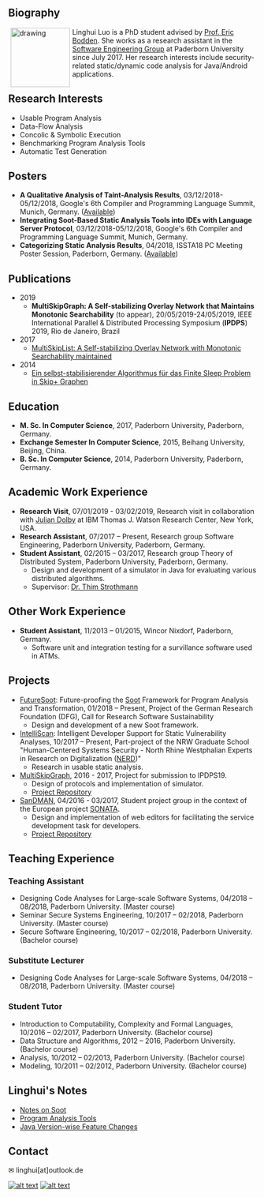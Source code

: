 



## Biography 
<img src="https://avatars0.githubusercontent.com/u/18470909?s=400&amp;u=3ce7a2ed3660c90706a843a3f75651d3e6494239&amp;v=4" alt="drawing" width="120" style="float: left;" hspace="5"/> 

Linghui Luo is a PhD student advised by [Prof. Eric Bodden](https://www.bodden.de/). She works as a research assistant in the [Software Engineering Group](https://www.hni.uni-paderborn.de/en/software-engineering) at Paderborn University since July 2017. Her research interests include security-related static/dynamic code analysis for Java/Android applications. 




## Research Interests
- Usable Program Analysis
- Data-Flow Analysis
- Concolic & Symbolic Execution
- Benchmarking Program Analysis Tools
- Automatic Test Generation 


## Posters 
- **A Qualitative Analysis of Taint-Analysis Results**, 03/12/2018-05/12/2018, Google's 6th Compiler and Programming Language Summit, Munich, Germany. ([Available](cova_poster_google.pdf))
- **Integrating Soot-Based Static Analysis Tools into IDEs with Language Server Protocol**, 03/12/2018-05/12/2018, Google's 6th Compiler and Programming Language Summit, Munich, Germany. 
- **Categorizing Static Analysis Results**, 04/2018, ISSTA18 PC Meeting Poster Session, Paderborn, Germany. ([Available](cova_poster.pdf))

## Publications 
- 2019
  - **MultiSkipGraph: A Self-stabilizing Overlay Network that Maintains Monotonic Searchability** (to appear), 20/05/2019-24/05/2019, IEEE International Parallel & Distributed Processing Symposium (**IPDPS**) 2019, Rio de Janeiro, Brazil
- 2017 
  - [MultiSkipList: A Self-stabilizing Overlay Network with Monotonic Searchability maintained](https://ris.uni-paderborn.de/record/81) 
- 2014
  - [Ein selbst-stabilisierender Algorithmus für das Finite Sleep Problem in Skip+ Graphen](https://ris.uni-paderborn.de/record/434)

## Education 
- **M. Sc. In Computer Science**, 2017, Paderborn University, Paderborn, Germany.
- **Exchange Semester In Computer Science**, 2015, Beihang University, Beijing, China.
- **B. Sc. In Computer Science**, 2014, Paderborn University, Paderborn, Germany.

## Academic Work Experience
- **Research Visit**, 07/01/2019 - 03/02/2019, Research visit in collaboration with [Julian Dolby](https://researcher.watson.ibm.com/researcher/view.php?person=us-dolby) at IBM Thomas J. Watson Research Center, New York, USA.
- **Research Assistant**, 07/2017 – Present, Research group Software Engineering, Paderborn University, Paderborn, Germany.
- **Student Assistant**, 02/2015 – 03/2017, Research group Theory of Distributed System, Paderborn University, Paderborn, Germany.
  - Design and development of a simulator in Java for evaluating various distributed algorithms.
  - Supervisor: [Dr. Thim Strothmann](https://www.uni-paderborn.de/en/person/11319/)

## Other Work Experience
- **Student Assistant**, 11/2013 – 01/2015, Wincor Nixdorf, Paderborn, Germany.
  - Software unit and integration testing for a survillance software used in ATMs.

## Projects 
- [FutureSoot](http://gepris.dfg.de/gepris/projekt/391001466): Future-proofing the [Soot](https://github.com/Sable/soot) Framework for Program Analysis and Transformation, 01/2018 – Present, Project of the German Research Foundation (DFG), Call for Research Software Sustainability
  - Design and development of a new Soot framework.
- [IntelliScan](https://nerd.nrw/forschungstandems/intelliscan/): Intelligent Developer Support for Static Vulnerability Analyses, 10/2017 – Present, Part-project of the NRW Graduate School "Human-Centered Systems Security - North Rhine Westphalian Experts in Research on Digitalization ([NERD](https://nerd.nrw/))"
  - Research in usable static analysis.
- [MultiSkipGraph](https://linghuiluo.github.io/MultiSkipGraph/), 2016 - 2017, Project for submission to IPDPS19.
  - Design of protocols and implementation of simulator. 
  - [Project Repository](https://github.com/linghuiluo/MultiSkipGraph)
- [SanDMAN](https://cs.uni-paderborn.de/cn/teaching/theses-student-projects/student-project-groups-completed/sandman/), 
04/2016 - 03/2017, Student project group in the context of the European project [SONATA](https://cs.uni-paderborn.de/cn/research/research-projects/completed-projects/sonata/).
  - Design and implementation of web editors for facilitating the service development task for developers.
  - [Project Repository](https://github.com/CN-UPB/upb-son-editor-frontend) 

  
## Teaching Experience 
### Teaching Assistant
- Designing Code Analyses for Large-scale Software Systems, 04/2018 – 08/2018, Paderborn University. (Master course)
- Seminar Secure Systems Engineering, 10/2017 – 02/2018, Paderborn University. (Master course)
- Secure Software Engineering, 10/2017 – 02/2018, Paderborn University. (Bachelor course)

### Substitute Lecturer
- Designing Code Analyses for Large-scale Software Systems, 04/2018 – 08/2018, Paderborn University. (Master course)

### Student Tutor
- Introduction to Computability, Complexity and Formal Languages, 10/2016 – 02/2017, Paderborn University. (Bachelor course)
- Data Structure and Algorithms, 2012 – 2016, Paderborn University. (Bachelor course)
- Analysis, 10/2012 – 02/2013, Paderborn University. (Bachelor course)
- Modeling, 10/2011 – 02/2012, Paderborn University. (Bachelor course)

## Linghui's Notes 
- [Notes on Soot](Soot_notes.md)
- [Program Analysis Tools](https://gist.github.com/linghuiluo/9a079d75a776e749ba7a9efc3c45e096)
- [Java Version-wise Feature Changes](https://gist.github.com/linghuiluo/b3d011b439f78a530320065ba160d349)

## Contact
&#x2709; linghui[at]outlook.de
<!-- Please don't remove this: Grab your social icons from https://github.com/carlsednaoui/gitsocial -->

<!-- display the social media buttons in your README -->
[![alt text][1.1]][1]
[![alt text][6.1]][6]


<!-- links to social media icons -->
<!-- no need to change these -->

<!-- icons with padding -->

[1.1]: http://i.imgur.com/tXSoThF.png (twitter icon with padding)
[6.1]: http://i.imgur.com/0o48UoR.png (github icon with padding)

<!-- links to your social media accounts -->
<!-- update these accordingly -->

[1]: https://twitter.com/LinghuiLuo
[6]: https://github.com/linghuiluo

<!-- Please don't remove this: Grab your social icons from https://github.com/carlsednaoui/gitsocial -->
